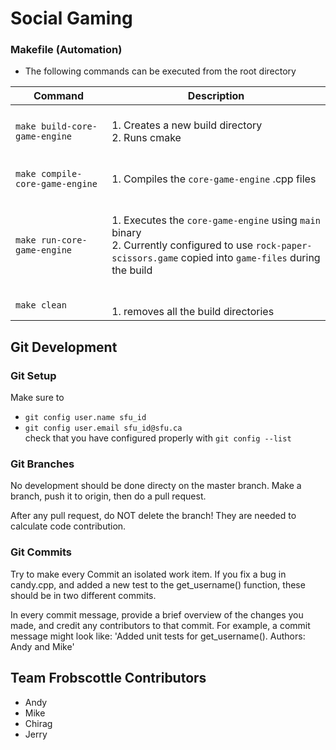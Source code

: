 # Social Gaming

### Makefile (Automation)
* The following commands can be executed from the root directory

|            Command             |                                                                   Description                                                                  |
|--------------------------------|------------------------------------------------------------------------------------------------------------------------------------------------|
| `make build-core-game-engine`  | <br>1. Creates a new build directory <br>2. Runs cmake <br><br>                                             |
| `make compile-core-game-engine`| <br>1. Compiles the `core-game-engine` .cpp files<br><br>
|  `make run-core-game-engine`   | <br>1. Executes the `core-game-engine` using `main` binary<br>2. Currently configured to use `rock-paper-scissors.game` copied into `game-files` during the build<br><br> |
| `make clean`                   | <br>1. removes all the build directories<br>                                                                                                           |

## Git Development 
### Git Setup
Make sure to 
- `git config user.name sfu_id`  
- `git config user.email sfu_id@sfu.ca`  
check that you have configured properly with `git config --list`

### Git Branches 
No development should be done directy on the master branch. 
Make a branch, push it to origin, then do a pull request.

After any pull request, do NOT delete the branch! They are needed to calculate code contribution.

### Git Commits 
Try to make every Commit an isolated work item. If you fix a bug in candy.cpp, and added a new test to the get_username() function, these should be in two different commits. 

In every commit message, provide a brief overview of the changes you made, and credit any contributors to that commit. For example, a commit message might look like: 
'Added unit tests for get_username(). Authors: Andy and Mike'

## Team Frobscottle Contributors 
- Andy 
- Mike
- Chirag
- Jerry
